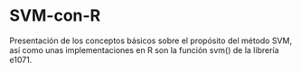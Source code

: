 # SVM-con-R
Presentación de los conceptos básicos sobre el propósito del método SVM, así como unas implementaciones en R son la función svm() de la librería e1071.
